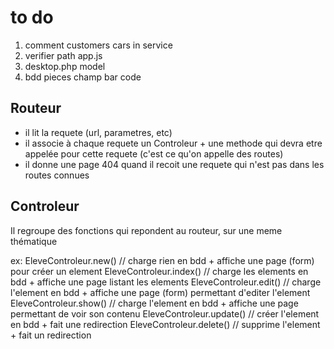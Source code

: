 # to do
1. comment customers cars in service
2. verifier path app.js
3. desktop.php model
4. bdd pieces champ bar code

## Routeur 

- il lit la requete (url, parametres, etc)
- il associe à chaque requete un Controleur + une methode qui devra etre appelée pour cette requete (c'est ce qu'on appelle des routes)
- il donne une page 404 quand il recoit une requete qui n'est pas dans les routes connues

## Controleur

Il regroupe des fonctions qui repondent au routeur, sur une meme thématique

ex: EleveControleur.new() // charge rien en bdd + affiche une page (form) pour créer un element
    EleveControleur.index()  // charge les elements en bdd + affiche une page listant les elements 
    EleveControleur.edit() // charge l'element en bdd + affiche une page (form) permettant d'editer l'element
    EleveControleur.show() // charge l'element en bdd + affiche une page permettant de voir son contenu
    EleveControleur.update() // créer l'element en bdd + fait une redirection
    EleveControleur.delete() // supprime l'element + fait un redirection


